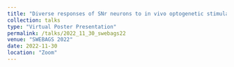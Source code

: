 ```yaml
---
title: "Diverse responses of SNr neurons to in vivo optogenetic stimulation of GPe segment in mice"
collection: talks
type: "Virtual Poster Presentation"
permalink: /talks/2022_11_30_swebags22
venue: "SWEBAGS 2022"
date: 2022-11-30
location: "Zoom"
---
```


